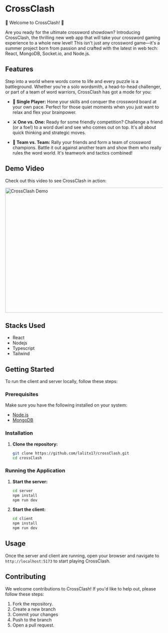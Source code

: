 # CrossClash

🎉 Welcome to CrossClash! 🎉

Are you ready for the ultimate crossword showdown? Introducing CrossClash, the thrilling new web app that will take your crossword gaming experience to a whole new level! This isn't just any crossword game—it's a summer project born from passion and crafted with the latest in web tech: React, MongoDB, Socket.io, and Node.js.

## Features

Step into a world where words come to life and every puzzle is a battleground. Whether you're a solo wordsmith, a head-to-head challenger, or part of a team of word warriors, CrossClash has got a mode for you:

- **🧩 Single Player:** Hone your skills and conquer the crossword board at your own pace. Perfect for those quiet moments when you just want to relax and flex your brainpower.
  
- **⚔️ One vs. One:** Ready for some friendly competition? Challenge a friend (or a foe!) to a word duel and see who comes out on top. It's all about quick thinking and strategic moves.
  
- **👥 Team vs. Team:** Rally your friends and form a team of crossword champions. Battle it out against another team and show them who really rules the word world. It's teamwork and tactics combined!



## Demo Video

Check out this video to see CrossClash in action:


<a href="https://www.youtube.com/watch?v=MxbsRyhvweo" target="_blank">
 <img src="https://img.youtube.com/vi/MxbsRyhvweo/0.jpg" alt="CrossClash Demo" width="600" height="400" />
</a>


## Stacks Used

- React
- Nodejs
- Typescript
- Tailwind

## Getting Started

To run the client and server locally, follow these steps:

### Prerequisites

Make sure you have the following installed on your system:

- [Node.js](https://nodejs.org/)
- [MongoDB](https://www.mongodb.com/)

### Installation

1. **Clone the repository:**
    ```bash
    git clone https://github.com/lalitx17/crossClash.git
    cd crossClash
    ```

### Running the Application

1. **Start the server:**
    ```bash
    cd server
    npm install
    npm run dev
    ```

2. **Start the client:**
    ```bash
    cd client
    npm install
    npm run dev
    ```

## Usage

Once the server and client are running, open your browser and navigate to `http://localhost:5173` to start playing CrossClash.


## Contributing

We welcome contributions to CrossClash! If you'd like to help out, please follow these steps:

1. Fork the repository.
2. Create a new branch
3. Commit your changes
4. Push to the branch 
5. Open a pull request.

